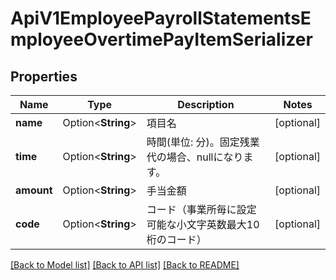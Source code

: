 # ApiV1EmployeePayrollStatementsEmployeeOvertimePayItemSerializer

## Properties

Name | Type | Description | Notes
------------ | ------------- | ------------- | -------------
**name** | Option<**String**> | 項目名 | [optional]
**time** | Option<**String**> | 時間(単位: 分)。固定残業代の場合、nullになります。 | [optional]
**amount** | Option<**String**> | 手当金額 | [optional]
**code** | Option<**String**> | コード（事業所毎に設定可能な小文字英数最大10桁のコード） | [optional]

[[Back to Model list]](../README.md#documentation-for-models) [[Back to API list]](../README.md#documentation-for-api-endpoints) [[Back to README]](../README.md)


